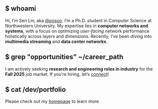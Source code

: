 ## $ whoami

Hi, I’m Sen Lin, aka [@posoo](https://github.com/posoo). I’m a Ph.D. student in Computer Science at Northwestern University. My expertise lies in **computer networks and systems**, with a focus on optimizing _user-facing_ network performance holistically across layers and dimensions. Recently, I’ve been diving into **multimedia streaming** and **data center networks**.

## $ grep "opportunities" ~/career_path

I am actively seeking **research and engineering roles in industry** for the **Fall 2025** job market. If you’re hiring, let’s [connect](https://www.linkedin.com/in/senlin-posoo/)!

## $ cat /dev/portfolio

Please check out my [homepage](https://senlin.dev) to learn more.



<!--
**posoo/posoo** is a ✨ _special_ ✨ repository because its `README.md` (this file) appears on your GitHub profile.

Here are some ideas to get you started:

- 🔭 I’m currently working on ...
- 🌱 I’m currently learning ...
- 👯 I’m looking to collaborate on ...
- 🤔 I’m looking for help with ...
- 💬 Ask me about ...
- 📫 How to reach me: ...
- 😄 Pronouns: ...
- ⚡ Fun fact: ...
-->
